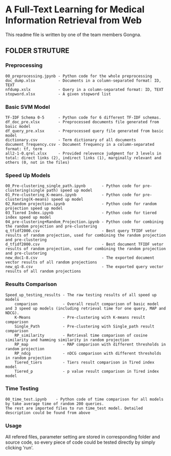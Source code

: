 # A Full-Text Learning for Medical Information Retrieval from Web
This readme file is written by one of the team members Gongna.


## FOLDER STRUTURE
### Preprocessing
	00_preprocessing.jpynb - Python code for the whole preprocessing	
	doc_dump.xlsx          - Documents in a column-separated format: ID, TEXT
	nfdump.xslx            - Query in a column-separated format: ID, TEXT
	stopword.xlsx 		   - A given stopword list
	
### Basic SVM Model
	TF-IDF Schema 0-5      - Python code for 6 different TF-IDF schemas.
	df_doc_pre.xlsx        - Preprocessed documents file generated from basic model
	df_query_pre.xlsx      - Preprocessed query file generated from basic model
	dictionary.csv         - Term dictionary of all documents
	document_frequency.csv - Document frequency in a column-separated format: tf, term
	all2-1-0.qrel.xlsx     - Provided relevence judgment for 3 levels in total: direct links (2), indirect links (1), marginally relevant and others (0, not in the files)
	
### Speed Up Models
	00_Pre-clustering_single_path.ipynb       - Python code for pre-clustering(single path) speed up model
	01_Pre-clustering_K-means.ipynb           - Python code for pre-clustering(K-means) speed up model
	02_Random projection.ipynb                - Python code for random projection speed up model
	03_Tiered Index.ipynb                     - Python code for tiered index speed up model
	04_pre-clustering+Random_Projection.ipynb - Python code for combining the random projection and pre-clustering
	q_tfidf2000.csv                           - Best query TFIDF vetor results of random projection, used for combining the random projection and pre-clustering
	d_tfidf2000.csv                           - Best document TFIDF vetor results of random projection, used for combining the random projection and pre-clustering
	new_doc1-8.csv                            - The exported document vector results of all random projections
	new_q1-8.csv                              - The exported query vector results of all random projections

### Results Comparison
	Speed_up_testing_results - The raw testing results of all speed up models
		comparison           - Overall result comparison of basic model and 3 speed up models (including retrieval time for one query, MAP and NDCG).
		K-Means              - Pre-clustering with K-means result comparison
		Single_Path          - Pre-clustering with Single_path result comparison
		RP_similarity        - Retrieval time comparison of cosine similarity and hamming similarity in random projection
		RP_map               - MAP comparison with different thresholds in random projection
		RP_ndcg              - nDCG comparison with different thresholds in random projection
		Tiered_tiers         - Tiers result comparison in Tired index model
		Tiered_p             - p value result comparison in Tired index model 

### Time Testing
	00_time_test.ipynb    - Python code of time comparison for all models by take average time of random 200 queries.
	The rest are imported files to run time_test model. Detailed description could be found from above
	
### Usage
All refered files, parameter setting are stored in corresponding folder and source code, so every piece of code could be tested directly by simply clicking 'run'.
